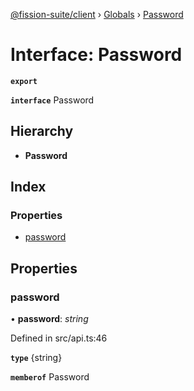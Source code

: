 [@fission-suite/client](../README.md) › [Globals](../globals.md) › [Password](password.md)

# Interface: Password

**`export`** 

**`interface`** Password

## Hierarchy

* **Password**

## Index

### Properties

* [password](password.md#password)

## Properties

###  password

• **password**: *string*

Defined in src/api.ts:46

**`type`** {string}

**`memberof`** Password
